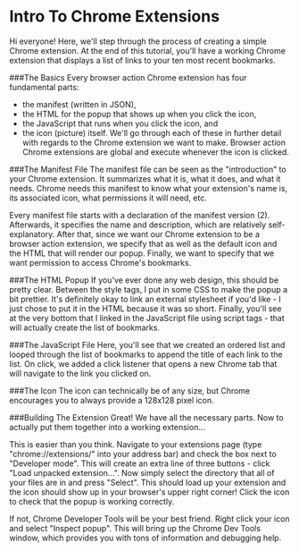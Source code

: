 Intro To Chrome Extensions
===========================

Hi everyone! 
Here, we'll step through the process of creating a simple Chrome extension. At the end of this tutorial, you'll have a working Chrome extension that displays a list of links to your ten most recent bookmarks.

###The Basics
Every browser action Chrome extension has four fundamental parts:
- the manifest (written in JSON), 
- the HTML for the popup that shows up when you click the icon, 
- the JavaScript that runs when you click the icon, and 
- the icon (picture) itself. 
We'll go through each of these in further detail with regards to the Chrome extension we want to make. 
Browser action Chrome extensions are global and execute whenever the icon is clicked.

###The Manifest File
The manifest file can be seen as the "introduction" to your Chrome extension. It summarizes what it is, what it does, and what it needs. Chrome needs this manifest to know what your extension's name is, its associated icon, what permissions it will need, etc. 

Every manifest file starts with a declaration of the manifest version (2). Afterwards, it specifies the name and description, which are relatively self-explanatory. After that, since we want our Chrome extension to be a browser action extension, we specify that as well as the default icon and the HTML that will render our popup. Finally, we want to specify that we want permission to access Chrome's bookmarks.

###The HTML Popup
If you've ever done any web design, this should be pretty clear. Between the style tags, I put in some CSS to make the popup a bit prettier. It's definitely okay to link an external stylesheet if you'd like - I just chose to put it in the HTML because it was so short. Finally, you'll see at the very bottom that I linked in the JavaScript file using script tags - that will actually create the list of bookmarks.

###The JavaScript File
Here, you'll see that we created an ordered list and looped through the list of bookmarks to append the title of each link to the list. On click, we added a click listener that opens a new Chrome tab that will navigate to the link you clicked on.

###The Icon
The icon can technically be of any size, but Chrome encourages you to always provide a 128x128 pixel icon.

###Building The Extension
Great! We have all the necessary parts. Now to actually put them together into a working extension...

This is easier than you think. Navigate to your extensions page (type "chrome://extensions/" into your address bar) and check the box next to "Developer mode". This will create an extra line of three buttons - click "Load unpacked extension...". Now simply select the directory that all of your files are in and press "Select". This should load up your extension and the icon should show up in your browser's upper right corner! Click the icon to check that the popup is working correctly.

If not, Chrome Developer Tools will be your best friend. Right click your icon and select "Inspect popup". This will bring up the Chrome Dev Tools window, which provides you with tons of information and debugging help.